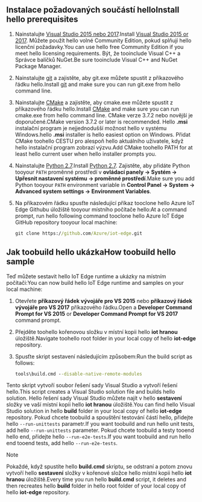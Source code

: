 ## <a name="install-hello-prerequisites"></a><span data-ttu-id="15c37-101">Instalace požadovaných součástí hello</span><span class="sxs-lookup"><span data-stu-id="15c37-101">Install hello prerequisites</span></span>

1. <span data-ttu-id="15c37-102">Nainstalujte [Visual Studio 2015 nebo 2017](https://www.visualstudio.com).</span><span class="sxs-lookup"><span data-stu-id="15c37-102">Install [Visual Studio 2015 or 2017](https://www.visualstudio.com).</span></span> <span data-ttu-id="15c37-103">Můžete použít hello volné Community Edition, pokud splňují hello licenční požadavky.</span><span class="sxs-lookup"><span data-stu-id="15c37-103">You can use hello free Community Edition if you meet hello licensing requirements.</span></span> <span data-ttu-id="15c37-104">Být, že tooinclude Visual C++ a Správce balíčků NuGet.</span><span class="sxs-lookup"><span data-stu-id="15c37-104">Be sure tooinclude Visual C++ and NuGet Package Manager.</span></span>

1. <span data-ttu-id="15c37-105">Nainstalujte [git](http://www.git-scm.com) a zajistěte, aby git.exe můžete spustit z příkazového řádku hello.</span><span class="sxs-lookup"><span data-stu-id="15c37-105">Install [git](http://www.git-scm.com) and make sure you can run git.exe from hello command line.</span></span>

1. <span data-ttu-id="15c37-106">Nainstalujte [CMake](https://cmake.org/download/) a zajistěte, aby cmake.exe můžete spustit z příkazového řádku hello.</span><span class="sxs-lookup"><span data-stu-id="15c37-106">Install [CMake](https://cmake.org/download/) and make sure you can run cmake.exe from hello command line.</span></span> <span data-ttu-id="15c37-107">CMake verze 3.7.2 nebo novější je doporučené.</span><span class="sxs-lookup"><span data-stu-id="15c37-107">CMake version 3.7.2 or later is recommended.</span></span> <span data-ttu-id="15c37-108">Hello **.msi** instalační program je nejjednodušší možnost hello v systému Windows.</span><span class="sxs-lookup"><span data-stu-id="15c37-108">hello **.msi** installer is hello easiest option on Windows.</span></span> <span data-ttu-id="15c37-109">Přidat CMake toohello CESTU pro alespoň hello aktuálního uživatele, když hello instalační program zobrazí výzvu.</span><span class="sxs-lookup"><span data-stu-id="15c37-109">Add CMake toohello PATH for at least hello current user when hello installer prompts you.</span></span>

1. <span data-ttu-id="15c37-110">Nainstalujte [Python 2.7](https://www.python.org/downloads/release/python-27).</span><span class="sxs-lookup"><span data-stu-id="15c37-110">Install [Python 2.7](https://www.python.org/downloads/release/python-27).</span></span> <span data-ttu-id="15c37-111">Zajistěte, aby přidáte Python tooyour `PATH` proměnné prostředí v **ovládací panely -> Systém -> Upřesnit nastavení systému -> proměnné prostředí**.</span><span class="sxs-lookup"><span data-stu-id="15c37-111">Make sure you add Python tooyour `PATH` environment variable in **Control Panel -> System -> Advanced system settings -> Environment Variables**.</span></span>

1. <span data-ttu-id="15c37-112">Na příkazovém řádku spusťte následující příkaz tooclone hello Azure IoT Edge Githubu úložiště tooyour místního počítače hello:</span><span class="sxs-lookup"><span data-stu-id="15c37-112">At a command prompt, run hello following command tooclone hello Azure IoT Edge GitHub repository tooyour local machine:</span></span>

    ```cmd
    git clone https://github.com/Azure/iot-edge.git
    ```

## <a name="how-toobuild-hello-sample"></a><span data-ttu-id="15c37-113">Jak toobuild hello ukázka</span><span class="sxs-lookup"><span data-stu-id="15c37-113">How toobuild hello sample</span></span>

<span data-ttu-id="15c37-114">Teď můžete sestavit hello IoT Edge runtime a ukázky na místním počítači:</span><span class="sxs-lookup"><span data-stu-id="15c37-114">You can now build hello IoT Edge runtime and samples on your local machine:</span></span>

1. <span data-ttu-id="15c37-115">Otevřete **příkazový řádek vývojáře pro VS 2015** nebo **příkazový řádek vývojáře pro VS 2017** příkazového řádku.</span><span class="sxs-lookup"><span data-stu-id="15c37-115">Open a **Developer Command Prompt for VS 2015** or **Developer Command Prompt for VS 2017** command prompt.</span></span>

1. <span data-ttu-id="15c37-116">Přejděte toohello kořenovou složku v místní kopii hello **iot hranou** úložiště.</span><span class="sxs-lookup"><span data-stu-id="15c37-116">Navigate toohello root folder in your local copy of hello **iot-edge** repository.</span></span>

1. <span data-ttu-id="15c37-117">Spusťte skript sestavení následujícím způsobem:</span><span class="sxs-lookup"><span data-stu-id="15c37-117">Run the build script as follows:</span></span>

    ```cmd
    tools\build.cmd --disable-native-remote-modules
    ```

<span data-ttu-id="15c37-118">Tento skript vytvoří soubor řešení sady Visual Studio a vytvoří řešení hello.</span><span class="sxs-lookup"><span data-stu-id="15c37-118">This script creates a Visual Studio solution file and builds hello solution.</span></span> <span data-ttu-id="15c37-119">Hello řešení sady Visual Studio můžete najít v hello **sestavení** složky ve vaší místní kopii hello **iot hranou** úložiště.</span><span class="sxs-lookup"><span data-stu-id="15c37-119">You can find hello Visual Studio solution in hello **build** folder in your local copy of hello **iot-edge** repository.</span></span> <span data-ttu-id="15c37-120">Pokud chcete toobuild a spouštění testování částí hello, přidejte hello `--run-unittests` parametr.</span><span class="sxs-lookup"><span data-stu-id="15c37-120">If you want toobuild and run hello unit tests, add hello `--run-unittests` parameter.</span></span> <span data-ttu-id="15c37-121">Pokud chcete toobuild a testy tooend hello end, přidejte hello `--run-e2e-tests`.</span><span class="sxs-lookup"><span data-stu-id="15c37-121">If you want toobuild and run hello end tooend tests, add hello `--run-e2e-tests`.</span></span>

> [!NOTE]
> <span data-ttu-id="15c37-122">Pokaždé, když spustíte hello **build.cmd** skriptu, se odstraní a potom znovu vytvoří hello **sestavení** složky v kořenové složce hello místní kopii hello **iot hranou** úložiště.</span><span class="sxs-lookup"><span data-stu-id="15c37-122">Every time you run hello **build.cmd** script, it deletes and then recreates hello **build** folder in hello root folder of your local copy of hello **iot-edge** repository.</span></span>
